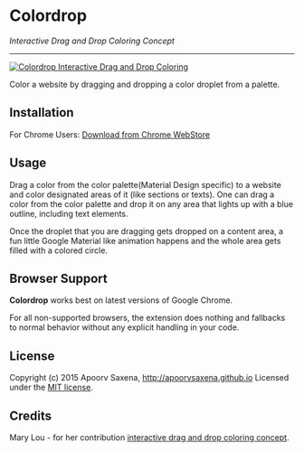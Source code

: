Colordrop
=====
*Interactive Drag and Drop Coloring Concept*
***

[![Colordrop Interactive Drag and Drop Coloring](https://raw.githubusercontent.com/ApoorvSaxena/colordrop/master/images/coloring_concept.gif)](https://chrome.google.com/webstore/detail/colordrop-interactive-dra/gdoiopdelonmejbbcfoiibojafcpihhm)

Color a website by dragging and dropping a color droplet from a palette.

Installation
-----

For Chrome Users: [Download from Chrome WebStore](https://chrome.google.com/webstore/detail/colordrop-interactive-dra/gdoiopdelonmejbbcfoiibojafcpihhm)

Usage
-----

Drag a color from the color palette(Material Design specific) to a website and color designated areas of it (like sections or texts). One can drag a color from the color palette and drop it on any area that lights up with a blue outline, including text elements.

Once the droplet that you are dragging gets dropped on a content area, a fun little Google Material like animation happens and the whole area gets filled with a colored circle.

Browser Support
-----

**Colordrop** works best on latest versions of Google Chrome.

For all non-supported browsers, the extension does nothing and fallbacks to normal behavior without any explicit handling in your code.

License
-----

Copyright (c) 2015 Apoorv Saxena, http://apoorvsaxena.github.io
Licensed under the [MIT license](http://opensource.org/licenses/MIT).

Credits
-----

Mary Lou - for her contribution [interactive drag and drop coloring concept](http://tympanus.net/codrops/2015/04/22/interactive-drag-drop-coloring-concept/).